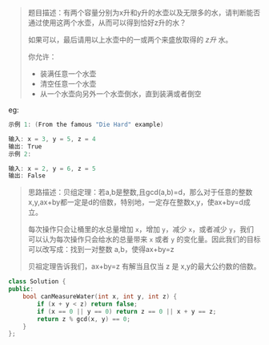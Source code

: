 > 题目描述：有两个容量分别为x升和y升的水壶以及无限多的水，请判断能否通过使用这两个水壶，从而可以得到恰好z升的水？
>
> 如果可以，最后请用以上水壶中的一或两个来盛放取得的 *z升* 水。
>
> 你允许：
>
> - 装满任意一个水壶
> - 清空任意一个水壶
> - 从一个水壶向另外一个水壶倒水，直到装满或者倒空

eg:

```java
示例 1: (From the famous "Die Hard" example)

输入: x = 3, y = 5, z = 4
输出: True
示例 2:

输入: x = 2, y = 6, z = 5
输出: False
```

> 思路描述：贝组定理：若a,b是整数,且gcd(a,b)=d，那么对于任意的整数x,y,ax+by都一定是d的倍数，特别地，一定存在整数x,y，使ax+by=d成立。
>
> 每次操作只会让桶里的水总量增加 `x`，增加 `y`，减少 `x`，或者减少 `y`，我们可以认为每次操作只会给水的总量带来 `x` 或者 `y` 的变化量。因此我们的目标可以改写成：找到一对整数 a,b，使得ax+by=z
>
> 贝祖定理告诉我们，ax+by=z 有解当且仅当 z 是 x,y的最大公约数的倍数。

```C++
class Solution {
public:
    bool canMeasureWater(int x, int y, int z) {
        if (x + y < z) return false;
        if (x == 0 || y == 0) return z == 0 || x + y == z;
        return z % gcd(x, y) == 0;
    }
};
```

